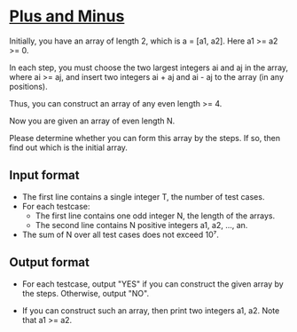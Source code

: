 # [Plus and Minus][link]

Initially, you have an array of length 2, which is a = [a1, a2]. Here a1 >= a2 >= 0.

In each step, you must choose the two largest integers ai and aj in the array, where ai >= aj, and insert two integers ai + aj and ai - aj to the array (in any positions).

Thus, you can construct an array of any even length >= 4.

Now you are given an array of even length N.

Please determine whether you can form this array by the steps. If so, then find out which is the initial array.

## Input format

- The first line contains a single integer T, the number of test cases.
- For each testcase:
  - The first line contains one odd integer N, the length of the arrays.
  - The second line contains N positive integers a1, a2, ..., an.
- The sum of N over all test cases does not exceed 10⁷.

## Output format

- For each testcase, output "YES" if you can construct the given array by the steps. Otherwise, output "NO".

- If you can construct such an array, then print two integers a1, a2. Note that a1 >= a2.

[link]: https://www.hackerearth.com/practice/algorithms/searching/binary-search/practice-problems/algorithm/plus-and-minus-0f3ab24f/
